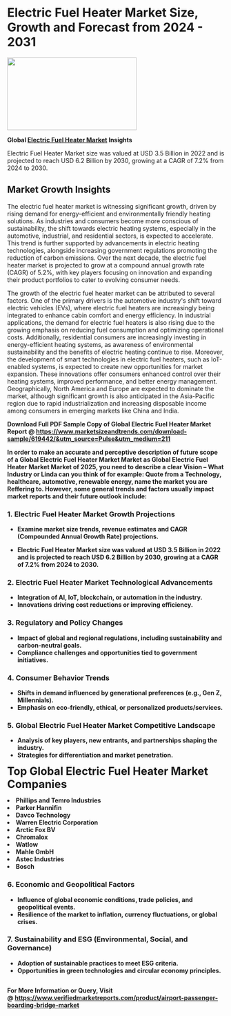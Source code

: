 <H1>Electric Fuel Heater Market Size, Growth and Forecast from 2024 - 2031</H1><img class="aligncenter size-medium wp-image-584254" src="https://thirdeyenews.in/wp-content/uploads/2024/09/Global-Market-Research-300x168.jpeg" alt="" width="300" height="168" /><p><strong>Global&nbsp;<a href="https://www.marketsizeandtrends.com/download-sample/619442/&amp;utm_source=Pulse&amp;utm_medium=211">Electric Fuel Heater Market</a> Insights</strong></p><p>Electric Fuel Heater Market size was valued at USD 3.5 Billion in 2022 and is projected to reach USD 6.2 Billion by 2030, growing at a CAGR of 7.2% from 2024 to 2030.</p><p><h2>Market Growth Insights</h2> <p>The electric fuel heater market is witnessing significant growth, driven by rising demand for energy-efficient and environmentally friendly heating solutions. As industries and consumers become more conscious of sustainability, the shift towards electric heating systems, especially in the automotive, industrial, and residential sectors, is expected to accelerate. This trend is further supported by advancements in electric heating technologies, alongside increasing government regulations promoting the reduction of carbon emissions. Over the next decade, the electric fuel heater market is projected to grow at a compound annual growth rate (CAGR) of 5.2%, with key players focusing on innovation and expanding their product portfolios to cater to evolving consumer needs.</p> <p><strong></strong></p> <p>The growth of the electric fuel heater market can be attributed to several factors. One of the primary drivers is the automotive industry's shift toward electric vehicles (EVs), where electric fuel heaters are increasingly being integrated to enhance cabin comfort and energy efficiency. In industrial applications, the demand for electric fuel heaters is also rising due to the growing emphasis on reducing fuel consumption and optimizing operational costs. Additionally, residential consumers are increasingly investing in energy-efficient heating systems, as awareness of environmental sustainability and the benefits of electric heating continue to rise. Moreover, the development of smart technologies in electric fuel heaters, such as IoT-enabled systems, is expected to create new opportunities for market expansion. These innovations offer consumers enhanced control over their heating systems, improved performance, and better energy management. Geographically, North America and Europe are expected to dominate the market, although significant growth is also anticipated in the Asia-Pacific region due to rapid industrialization and increasing disposable income among consumers in emerging markets like China and India.</p> <p><strong></p><p><span class=""><strong>Download Full PDF Sample Copy of Global Electric Fuel Heater Market Report</strong> @ <a href="https://www.marketsizeandtrends.com/download-sample/619442/&amp;utm_source=Pulse&amp;utm_medium=211" target="_blank">https://www.marketsizeandtrends.com/download-sample/619442/&amp;utm_source=Pulse&amp;utm_medium=211</a></span></p><p>In order to make an accurate and perceptive description of future scope of a Global&nbsp;Electric Fuel Heater Market Market as Global&nbsp;Electric Fuel Heater Market Market of 2025, you need to describe a clear Vision &ndash; What Industry or Linda can you think of for example: Quote from a Technology, healthcare, automotive, renewable energy, name the market you are Reffering to. However, some general trends and factors usually impact market reports and their future outlook include:</p><h3>1.&nbsp;<strong>Electric Fuel Heater Market Growth Projections</strong></h3><ul><li>Examine market size trends, revenue estimates and CAGR (Compounded Annual Growth Rate) projections.</li><li><p>Electric Fuel Heater Market size was valued at USD 3.5 Billion in 2022 and is projected to reach USD 6.2 Billion by 2030, growing at a CAGR of 7.2% from 2024 to 2030.</p></li></ul><h3>2.&nbsp;<strong>Electric Fuel Heater Market Technological Advancements</strong></h3><ul><li>Integration of AI, IoT, blockchain, or automation in the industry.</li><li>Innovations driving cost reductions or improving efficiency.</li></ul><h3>3.&nbsp;<strong>Regulatory and Policy Changes</strong></h3><ul><li>Impact of global and regional regulations, including sustainability and carbon-neutral goals.</li><li>Compliance challenges and opportunities tied to government initiatives.</li></ul><h3>4.&nbsp;<strong>Consumer Behavior Trends</strong></h3><ul><li>Shifts in demand influenced by generational preferences (e.g., Gen Z, Millennials).</li><li>Emphasis on eco-friendly, ethical, or personalized products/services.</li></ul><h3>5.&nbsp;<strong>Global Electric Fuel Heater Market Competitive Landscape</strong></h3><ul><li>Analysis of key players, new entrants, and partnerships shaping the industry.</li><li>Strategies for differentiation and market penetration.</li></ul><p data-pm-slice="1 1 []"><span style="color: inherit; font-family: inherit; font-size: 25px;">Top Global Electric Fuel Heater Market Companies</span></p><div class="" data-test-id=""><p><li>Phillips and Temro Industries</li><li> Parker Hannifin</li><li> Davco Technology</li><li> Warren Electric Corporation</li><li> Arctic Fox BV</li><li> Chromalox</li><li> Watlow</li><li> Mahle GmbH</li><li> Astec Industries</li><li> Bosch</li></p></div><h3>6.&nbsp;<strong>Economic and Geopolitical Factors</strong></h3><ul><li>Influence of global economic conditions, trade policies, and geopolitical events.</li><li>Resilience of the market to inflation, currency fluctuations, or global crises.</li></ul><h3>7.&nbsp;<strong>Sustainability and ESG (Environmental, Social, and Governance)</strong></h3><ul><li>Adoption of sustainable practices to meet ESG criteria.</li><li>Opportunities in green technologies and circular economy principles.</li></ul><h2><strong style="font-size: 14px;">For More Information or Query, Visit @&nbsp;</strong><a style="background-color: #ffffff; font-size: 14px;" href="https://www.marketsizeandtrends.com/report/electric-fuel-heater-market/" target="_blank">https://www.verifiedmarketreports.com/product/airport-passenger-boarding-bridge-market</a></h2>
